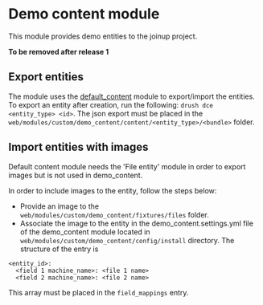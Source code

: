 # Demo content module
This module provides demo entities to the joinup project.

**To be removed after release 1**

## Export entities
The module uses the [default_content](http://drupal.org/project/default_content)
module to export/import the entities.
To export an entity after creation, run the following:
`drush dce <entity_type> <id>`.
The json export must be placed in the
`web/modules/custom/demo_content/content/<entity_type>/<bundle>` folder.

## Import entities with images
Default content module needs the 'File entity' module in order to export
images but is not used in demo_content.

In order to include images to the entity, follow the steps below:
* Provide an image to the `web/modules/custom/demo_content/fixtures/files`
folder.
* Associate the image to the entity in the demo_content.settings.yml file
of the demo_content module located in
`web/modules/custom/demo_content/config/install` directory. The structure
of the entry is
```
<entity_id>:
  <field 1 machine_name>: <file 1 name>
  <field 2 machine_name>: <file 2 name>
```
This array must be placed in the `field_mappings` entry.
